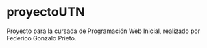 # proyectoUTN
Proyecto para la cursada de Programación Web Inicial, realizado por Federico Gonzalo Prieto.

